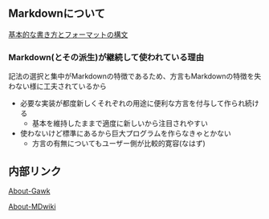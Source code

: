 ## Markdownについて

[基本的な書き方とフォーマットの構文](https://docs.github.com/ja/get-started/writing-on-github/getting-started-with-writing-and-formatting-on-github/basic-writing-and-formatting-syntax)

### Markdown(とその派生)が継続して使われている理由
記法の選択と集中がMarkdownの特徴であるため、方言もMarkdownの特徴を失わない様に工夫されているから
- 必要な実装が都度新しくそれぞれの用途に便利な方言を付与して作られ続ける
  - 基本を維持したままで適度に新しいから注目されやすい
- 使わないけど標準にあるから巨大プログラムを作らなきゃとかない
  - 方言の有無についてもユーザー側が比較的寛容(なはず)

## 内部リンク
[About-Gawk](https://gourai-dev.github.io/About-Gawk/)

[About-MDwiki](https://gourai-dev.github.io/About-MDwiki/#!index.md)

